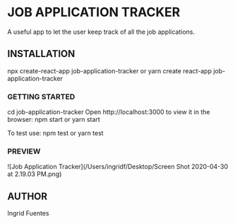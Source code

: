 # JOB APPLICATION TRACKER

A useful app to let the user keep track of all the job applications.

## INSTALLATION 

npx create-react-app job-application-tracker
or
yarn create react-app job-application-tracker

### GETTING STARTED

cd job-application-tracker
Open http://localhost:3000 to view it in the browser: npm start or yarn start

To test use: npm test or yarn test

### PREVIEW

![Job Application Tracker](/Users/ingridf/Desktop/Screen Shot 2020-04-30 at 2.19.03 PM.png)

## AUTHOR

Ingrid Fuentes





